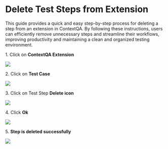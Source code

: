 # Delete Test Steps from Extension

This guide provides a quick and easy step-by-step process for deleting a step from an extension in ContextQA. By following these instructions, users can efficiently remove unnecessary steps and streamline their workflows, improving productivity and maintaining a clean and organized testing environment.

1\. Click on **ContextQA Extension**

![](https://ajeuwbhvhr.cloudimg.io/colony-recorder.s3.amazonaws.com/files/2024-03-01/ff2a710d-df9d-4f0b-9586-e00a01d5c582/ascreenshot.jpeg?tl_px=1060,0&br_px=1920,480&force_format=png&width=860&wat_scale=76&wat=1&wat_opacity=0.7&wat_gravity=northwest&wat_url=https://colony-recorder.s3.us-west-1.amazonaws.com/images/watermarks/FB923C_standard.png&wat_pad=592,52)


2\. Click on **Test Case**

![](https://ajeuwbhvhr.cloudimg.io/colony-recorder.s3.amazonaws.com/files/2024-03-01/c1cf2814-e693-47c4-a77f-2fe1905da33e/ascreenshot.jpeg?tl_px=1060,151&br_px=1920,632&force_format=png&width=860&wat_scale=76&wat=1&wat_opacity=0.7&wat_gravity=northwest&wat_url=https://colony-recorder.s3.us-west-1.amazonaws.com/images/watermarks/FB923C_standard.png&wat_pad=432,212)


3\. Click on Test Step **Delete icon**

![](https://ajeuwbhvhr.cloudimg.io/colony-recorder.s3.amazonaws.com/files/2024-03-01/0f5d07f4-29a0-4d63-aafc-a2be0a4a0d60/ascreenshot.jpeg?tl_px=773,244&br_px=1920,885&force_format=png&width=1120.0&wat=1&wat_opacity=0.7&wat_gravity=northwest&wat_url=https://colony-recorder.s3.us-west-1.amazonaws.com/images/watermarks/FB923C_standard.png&wat_pad=964,276)


4\. Click **Ok**

![](https://ajeuwbhvhr.cloudimg.io/colony-recorder.s3.amazonaws.com/files/2024-03-01/ee5680e5-7d94-4714-bb34-8190b5885649/ascreenshot.jpeg?tl_px=773,0&br_px=1920,640&force_format=png&width=1120.0&wat=1&wat_opacity=0.7&wat_gravity=northwest&wat_url=https://colony-recorder.s3.us-west-1.amazonaws.com/images/watermarks/FB923C_standard.png&wat_pad=851,187)


5\. **Step is deleted successfully**

![](https://ajeuwbhvhr.cloudimg.io/colony-recorder.s3.amazonaws.com/files/2024-03-01/983a4d83-8ce3-4845-a4eb-6fe1dcbacd00/ascreenshot.jpeg?tl_px=1060,375&br_px=1920,856&force_format=png&width=860&wat_scale=76&wat=1&wat_opacity=0.7&wat_gravity=northwest&wat_url=https://colony-recorder.s3.us-west-1.amazonaws.com/images/watermarks/FB923C_standard.png&wat_pad=511,212)









